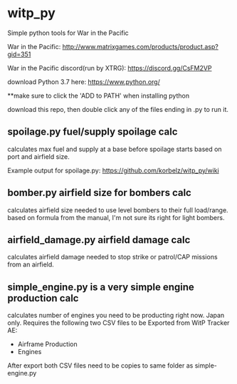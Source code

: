 # witp_py

Simple python tools for War in the Pacific

War in the Pacific: http://www.matrixgames.com/products/product.asp?gid=351 

War in the Pacific discord(run by XTRG): https://discord.gg/CsFM2VP

download Python 3.7 here: https://www.python.org/

**make sure to click the 'ADD to PATH' when installing python

download this repo, then double click any of the files ending in .py to run it.

## spoilage.py fuel/supply spoilage calc

calculates max fuel and supply at a base before spoilage starts based on port and airfield size.

Example output for spoilage.py: https://github.com/korbelz/witp_py/wiki

## bomber.py airfield size for bombers calc

calculates airfield size needed to use level bombers to their full load/range. based on formula from the manual, I'm not sure its right for light bombers.

## airfield_damage.py airfield damage calc

calculates airfield damage needed to stop strike or patrol/CAP missions from an airfield.

## simple_engine.py is a very simple engine production calc

calculates number of engines you need to be producting right now. Japan only. 
Requires the following two CSV files to be Exported from WitP Tracker AE:
 - Airframe Production
 - Engines 

After export both CSV files need to be copies to same folder as simple-engine.py

